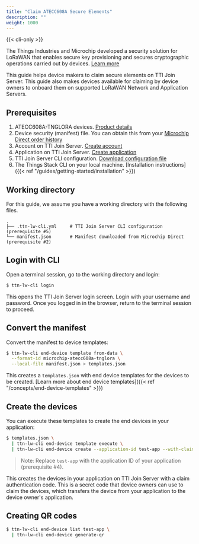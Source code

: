 ```yaml
---
title: "Claim ATECC608A Secure Elements"
description: ""
weight: 1000
---
```


{{< cli-only >}}

The Things Industries and Microchip developed a security solution for LoRaWAN that enables secure key provisioning and secures cryptographic operations carried out by devices. [Learn more](https://www.thethingsindustries.com/technology/security-solution)

This guide helps device makers to claim secure elements on TTI Join Server. This guide also makes devices available for claiming by device owners to onboard them on supported LoRaWAN Network and Application Servers.

## Prerequisites

1. ATECC608A-TNGLORA devices. [Product details](https://www.microchip.com/wwwproducts/en/ATECC608A-TNGLORA)
2. Device security (manifest) file. You can obtain this from your [Microchip Direct order history](https://www.microchipdirect.com/orders)
3. Account on TTI Join Server. [Create account](https://join.thethings.industries/oauth/register)
4. Application on TTI Join Server. [Create application](https://join.thethings.industries/applications/add)
5. TTI Join Server CLI configuration. [Download configuration file](.ttn-lw-cli.yml)
6. The Things Stack CLI on your local machine. [Installation instructions]({{< ref "/guides/getting-started/installation" >}})

## Working directory

For this guide, we assume you have a working directory with the following files.

```
.
├── .ttn-lw-cli.yml     # TTI Join Server CLI configuration (prerequisite #5)
└── manifest.json       # Manifest downloaded from Microchip Direct (prerequisite #2)
```

## Login with CLI

Open a terminal session, go to the working directory and login:

```bash
$ ttn-lw-cli login
```

This opens the TTI Join Server login screen. Login with your username and password. Once you logged in in the browser, return to the terminal session to proceed.

## Convert the manifest

Convert the manifest to device templates:

```bash
$ ttn-lw-cli end-device template from-data \
  --format-id microchip-atecc608a-tnglora \
  --local-file manifest.json > templates.json
```

This creates a `templates.json` with end device templates for the devices to be created. [Learn more about end device templates]({{< ref "/concepts/end-device-templates" >}})

## Create the devices

You can execute these templates to create the end devices in your application:

```bash
$ templates.json \
  | ttn-lw-cli end-device template execute \
  | ttn-lw-cli end-device create --application-id test-app --with-claim-authentication-code
```

>Note: Replace `test-app` with the application ID of your application (prerequisite #4).

This creates the devices in your application on TTI Join Server with a claim authentication code. This is a secret code that device owners can use to claim the devices, which transfers the device from your application to the device owner's application.

## Creating QR codes

```bash
$ ttn-lw-cli end-device list test-app \
  | ttn-lw-cli end-device generate-qr
```
